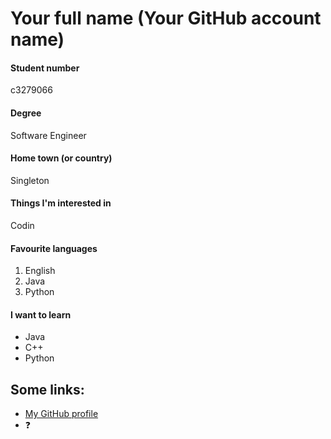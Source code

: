 # Your full name (Your GitHub account name)


#### Student number

c3279066


#### Degree

Software Engineer


#### Home town (or country)

Singleton


#### Things I'm interested in

Codin


#### Favourite languages 

 1. English
 2. Java
 3. Python


#### I want to learn

 * Java
 * C++
 * Python


## Some links:

 * [My GitHub profile](https://github.com/:question:)
 * :question:

